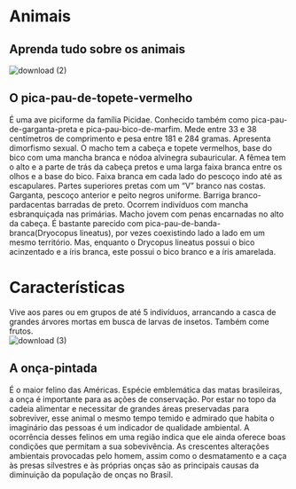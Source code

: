 # Animais
## Aprenda tudo sobre os animais
![download (2)](https://github.com/051gabriel/Animais/assets/147156518/b7470245-7ddc-49b5-b612-eb425124b910)

## O pica-pau-de-topete-vermelho 
É uma ave piciforme da família Picidae. Conhecido também como pica-pau-de-garganta-preta e pica-pau-bico-de-marfim. Mede entre 33 e 38 centímetros de comprimento e pesa entre 181 e 284 gramas.
Apresenta dimorfismo sexual. O macho tem a cabeça e topete vermelhos, base do bico com uma mancha branca e nódoa alvinegra subauricular. A fêmea tem o alto e a parte de trás da cabeça pretos e uma larga faixa branca entre os olhos e a base do bico. Faixa branca em cada lado do pescoço indo até as escapulares. Partes superiores pretas com um “V” branco nas costas. Garganta, pescoço anterior e peito negros uniforme. Barriga branco-pardacentas barradas de preto. Ocorrem indivíduos com mancha esbranquiçada nas primárias. Macho jovem com penas encarnadas no alto da cabeça.
É bastante parecido com pica-pau-de-banda-branca(Dryocopus lineatus), por vezes coexistindo lado a lado em um mesmo território. Mas, enquanto o Drycopus lineatus possui o bico acinzentado e a íris branca, este possui o bico branco e a íris amarelada.
# Características 
Vive aos pares ou em grupos de até 5 indivíduos, arrancando a casca de grandes árvores mortas em busca de larvas de insetos. Também come frutos.   
![download (3)](https://github.com/051gabriel/Animais/assets/147156518/d860b5e1-f8b9-466e-b01e-8abe4657f6dc)

## A onça-pintada 
É o maior felino das Américas. Espécie emblemática das matas brasileiras, a onça é importante para as ações de conservação.
Por estar no topo da cadeia alimentar e necessitar de grandes áreas preservadas para sobreviver, esse animal o mesmo tempo temido e admirado que habita o imaginário das pessoas é um indicador de qualidade ambiental. A ocorrência desses felinos em uma região indica que ele ainda oferece boas condições que permitam a sua sobevivência. As crescentes alterações ambientais provocadas pelo homem, assim como o desmatamento e a caça às presas silvestres e às próprias onças são as principais causas da diminuição da população de onças no Brasil.
